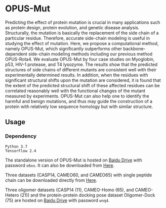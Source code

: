 # OPUS-Mut

Predicting the effect of protein mutation is crucial in many applications such as protein design, protein evolution, and genetic disease analysis. Structurally, the mutation is basically the replacement of the side chain of a particular residue. Therefore, accurate side-chain modeling is useful in studying the effect of mutation. Here, we propose a computational method, namely OPUS-Mut, which significantly outperforms other backbone-dependent side-chain modeling methods including our previous method OPUS-Rota4. We evaluate OPUS-Mut by four case studies on Myoglobin, p53, HIV-1 protease, and T4 lysozyme. The results show that the predicted structures of side chains of different mutants are consistent well with their experimentally determined results. In addition, when the residues with significant structural shifts upon the mutation are considered, it is found that the extent of the predicted structural shift of these affected residues can be correlated reasonably well with the functional changes of the mutant measured by experiments. OPUS-Mut can also help one to identify the harmful and benign mutations, and thus may guide the construction of a protein with relatively low sequence homology but with similar structure.

## Usage

### Dependency

```
Python 3.7
TensorFlow 2.4
```

The standalone version of OPUS-Mut is hosted on [Baidu Drive](https://pan.baidu.com/s/13blkjz8pwDW_i1Mxv28sJg) with password `o6xo`. It can also be downloaded from [Here](https://drive.google.com/file/d/1ZpFjghkqP5vsIpOk1bYwFyhci7FeNPPD/view?usp=sharing).

Three datasets (CASP14, CAMEO60, and CAMEO65) with single peptide chain can be downloaded directly from [Here](https://github.com/thuxugang/opus_mut/blob/main/opus_mut_datasets.zip).

Three oligomer datasets (CASP14 (11), CAMEO-Homo (65), and CAMEO-Hetero (21)) and the protein-protein docking pose dataset Oligomer-Dock (75) are hosted on [Baidu Drive](https://pan.baidu.com/s/1Esb9_io-XlZMR1UlOXqCMA) with password `wnq4`.


